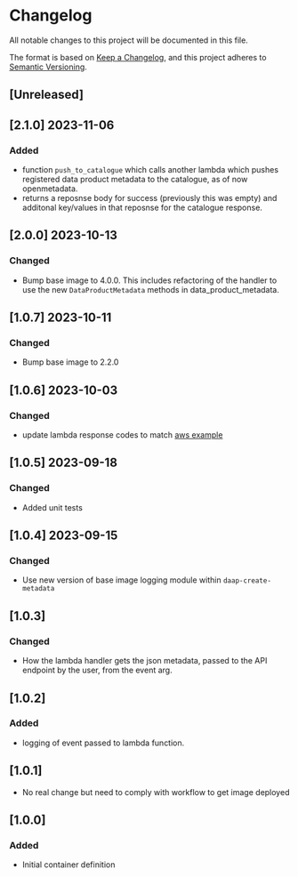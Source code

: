 <!-- markdownlint-disable MD003 -->

# Changelog

All notable changes to this project will be documented in this file.

The format is based on [Keep a Changelog](https://keepachangelog.com/en/1.0.0/),
and this project adheres to [Semantic Versioning](https://semver.org/spec/v2.0.0.html).

## [Unreleased]

## [2.1.0] 2023-11-06

### Added

- function `push_to_catalogue` which calls another lambda which
  pushes registered data product metadata to the catalogue, as
  of now openmetadata.
- returns a reposnse body for success (previously this was empty)
  and additonal key/values in that reposnse for the catalogue
  response.

## [2.0.0] 2023-10-13

### Changed

- Bump base image to 4.0.0. This includes refactoring of the handler
  to use the new `DataProductMetadata` methods in data_product_metadata.

## [1.0.7] 2023-10-11

### Changed

- Bump base image to 2.2.0

## [1.0.6] 2023-10-03

### Changed

- update lambda response codes to match [aws example](https://github.com/awsdocs/aws-doc-sdk-examples/blob/main/python/example_code/lambda/lambda_handler_rest.py)

## [1.0.5] 2023-09-18

### Changed

- Added unit tests

## [1.0.4] 2023-09-15

### Changed

- Use new version of base image logging module within `daap-create-metadata`

## [1.0.3]

### Changed

- How the lambda handler gets the json metadata, passed to the API endpoint
  by the user, from the event arg.

## [1.0.2]

### Added

- logging of event passed to lambda function.

## [1.0.1]

- No real change but need to comply with workflow to
  get image deployed

## [1.0.0]

### Added

- Initial container definition
